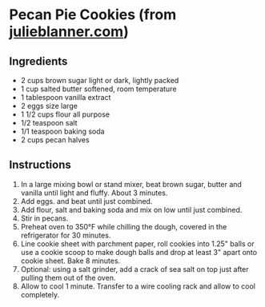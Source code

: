# Pecan Pie Cookies (from [julieblanner.com](https://julieblanner.com/better-than-pecan-pie-cookies/))

## Ingredients

* 2 cups brown sugar light or dark, lightly packed
* 1 cup salted butter softened, room temperature
* 1 tablespoon vanilla extract
* 2 eggs size large
* 1 1/2 cups flour all purpose
* 1/2 teaspoon salt
* 1/1 teaspoon baking soda
* 2 cups pecan halves

## Instructions
 
1. In a large mixing bowl or stand mixer, beat brown sugar, butter and vanilla until light and fluffy. About 3 minutes.
2. Add eggs. and beat until just combined.
3. Add flour, salt and baking soda and mix on low until just combined.
4. Stir in pecans.
5. Preheat oven to 350°F while chilling the dough, covered in the refrigerator for 30 minutes.
6. Line cookie sheet with parchment paper, roll cookies into 1.25" balls or use a cookie scoop to make dough balls and drop at least 3" apart onto cookie sheet. Bake 8 minutes.
7. Optional: using a salt grinder, add a crack of sea salt on top just after pulling them out of the oven.
8. Allow to cool 1 minute. Transfer to a wire cooling rack and allow to cool completely.
